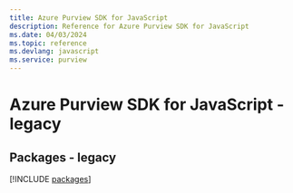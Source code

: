 ```yaml
---
title: Azure Purview SDK for JavaScript
description: Reference for Azure Purview SDK for JavaScript
ms.date: 04/03/2024
ms.topic: reference
ms.devlang: javascript
ms.service: purview
---
```

# Azure Purview SDK for JavaScript - legacy
## Packages - legacy
[!INCLUDE [packages](purview-index.md)]
